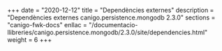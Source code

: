 +++
date        = "2020-12-12"
title       = "Dependències externes"
description = "Dependències externes canigo.persistence.mongodb 2.3.0"
sections    = "canigo-fwk-docs"
enllac		= "/documentacio-llibreries/canigo.persistence.mongodb/2.3.0/site/dependencies.html"
weight		= 6
+++
